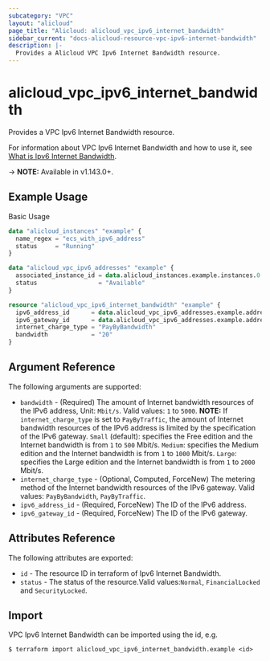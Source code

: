 ```yaml
---
subcategory: "VPC"
layout: "alicloud"
page_title: "Alicloud: alicloud_vpc_ipv6_internet_bandwidth"
sidebar_current: "docs-alicloud-resource-vpc-ipv6-internet-bandwidth"
description: |-
  Provides a Alicloud VPC Ipv6 Internet Bandwidth resource.
---
```


# alicloud\_vpc\_ipv6\_internet\_bandwidth

Provides a VPC Ipv6 Internet Bandwidth resource.

For information about VPC Ipv6 Internet Bandwidth and how to use it, see [What is Ipv6 Internet Bandwidth](https://www.alibabacloud.com/help/doc-detail/102213.htm).

-> **NOTE:** Available in v1.143.0+.

## Example Usage

Basic Usage

```terraform
data "alicloud_instances" "example" {
  name_regex = "ecs_with_ipv6_address"
  status     = "Running"
}

data "alicloud_vpc_ipv6_addresses" "example" {
  associated_instance_id = data.alicloud_instances.example.instances.0.id
  status                 = "Available"
}

resource "alicloud_vpc_ipv6_internet_bandwidth" "example" {
  ipv6_address_id      = data.alicloud_vpc_ipv6_addresses.example.addresses.0.id
  ipv6_gateway_id      = data.alicloud_vpc_ipv6_addresses.example.addresses.0.ipv6_gateway_id
  internet_charge_type = "PayByBandwidth"
  bandwidth            = "20"
}

```

## Argument Reference

The following arguments are supported:

* `bandwidth` - (Required) The amount of Internet bandwidth resources of the IPv6 address, Unit: `Mbit/s`. Valid values: `1` to `5000`. **NOTE:** If `internet_charge_type` is set to `PayByTraffic`, the amount of Internet bandwidth resources of the IPv6 address is limited by the specification of the IPv6 gateway. `Small` (default): specifies the Free edition and the Internet bandwidth is from `1` to `500` Mbit/s. `Medium`: specifies the Medium edition and the Internet bandwidth is from `1` to `1000` Mbit/s. `Large`: specifies the Large edition and the Internet bandwidth is from `1` to `2000` Mbit/s.
* `internet_charge_type` - (Optional, Computed, ForceNew) The metering method of the Internet bandwidth resources of the IPv6 gateway. Valid values: `PayByBandwidth`, `PayByTraffic`.
* `ipv6_address_id` - (Required, ForceNew) The ID of the IPv6 address.
* `ipv6_gateway_id` - (Required, ForceNew) The ID of the IPv6 gateway.

## Attributes Reference

The following attributes are exported:

* `id` - The resource ID in terraform of Ipv6 Internet Bandwidth.
* `status` - The status of the resource.Valid values:`Normal`, `FinancialLocked` and `SecurityLocked`.

## Import

VPC Ipv6 Internet Bandwidth can be imported using the id, e.g.

```shell
$ terraform import alicloud_vpc_ipv6_internet_bandwidth.example <id>
```